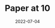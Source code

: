 ---
title: 'Paper at 10'
link: https://www.andy.works/words/paper-at-10
description: How we designed the app that changed everything (for me)
tags: [product development]
content-type: reading
date: 2022-07-04
---
